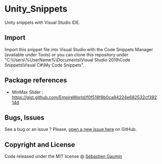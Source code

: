 # Unity_Snippets
Unity snippets with Visual Studio IDE.

## Import
Import this snippet file into Visual Studio with the Code Snippets Manager (available under Tools) or you can clone this repository under "C:\Users\\%UserName%\Documents\Visual Studio 2019\Code Snippets\Visual C#\My Code Snippets".

## Package references
- MinMax Slider : https://gist.github.com/EmpireWorld/f0f518f8b0ca84224e682532cf39214d

## Bugs, Issues
See a bug or an issue ? Please, [open a new issue here](https://github.com/sgaumin/Unity_Snippets/issues) on GitHub.

## Copyright and License
Code released under the MIT license @ [Sébastien Gaumin](https://github.com/sgaumin)
